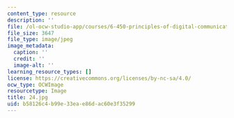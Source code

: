 ```yaml
---
content_type: resource
description: ''
file: /ol-ocw-studio-app/courses/6-450-principles-of-digital-communications-i-fall-2006/b58126c4b99e33eae86dac60e3f35299_24.jpg
file_size: 3647
file_type: image/jpeg
image_metadata:
  caption: ''
  credit: ''
  image-alt: ''
learning_resource_types: []
license: https://creativecommons.org/licenses/by-nc-sa/4.0/
ocw_type: OCWImage
resourcetype: Image
title: 24.jpg
uid: b58126c4-b99e-33ea-e86d-ac60e3f35299
---
```

